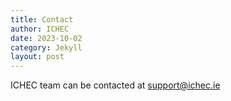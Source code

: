 ```yaml
---
title: Contact
author: ICHEC
date: 2023-10-02
category: Jekyll
layout: post
---
```


ICHEC team can be contacted at support@ichec.ie

